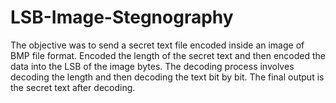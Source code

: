 # LSB-Image-Stegnography
 The objective was to send a secret text file encoded inside an image of BMP file format.  Encoded the length of the secret text and then encoded the data into the LSB of the image bytes. The decoding process involves decoding the length and then decoding the text bit by bit. The final output is  the secret text after decoding.
